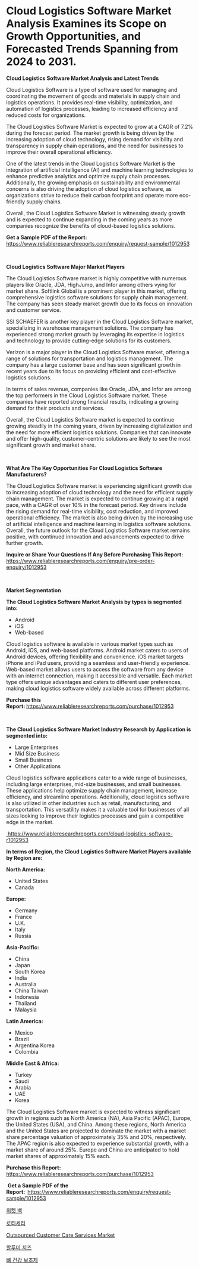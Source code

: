 <p><h1>Cloud Logistics Software Market Analysis Examines its Scope on Growth Opportunities, and Forecasted Trends Spanning from 2024 to 2031.</h1></p><p><strong>Cloud Logistics Software Market Analysis and Latest Trends</strong></p>
<p><p>Cloud Logistics Software is a type of software used for managing and coordinating the movement of goods and materials in supply chain and logistics operations. It provides real-time visibility, optimization, and automation of logistics processes, leading to increased efficiency and reduced costs for organizations.</p><p>The Cloud Logistics Software Market is expected to grow at a CAGR of 7.2% during the forecast period. The market growth is being driven by the increasing adoption of cloud technology, rising demand for visibility and transparency in supply chain operations, and the need for businesses to improve their overall operational efficiency.</p><p>One of the latest trends in the Cloud Logistics Software Market is the integration of artificial intelligence (AI) and machine learning technologies to enhance predictive analytics and optimize supply chain processes. Additionally, the growing emphasis on sustainability and environmental concerns is also driving the adoption of cloud logistics software, as organizations strive to reduce their carbon footprint and operate more eco-friendly supply chains.</p><p>Overall, the Cloud Logistics Software Market is witnessing steady growth and is expected to continue expanding in the coming years as more companies recognize the benefits of cloud-based logistics solutions.</p></p>
<p><strong>Get a Sample PDF of the Report:&nbsp;</strong> <a href="https://www.reliableresearchreports.com/enquiry/request-sample/1012953">https://www.reliableresearchreports.com/enquiry/request-sample/1012953</a></p>
<p>&nbsp;</p>
<p><strong>Cloud Logistics Software Major Market Players</strong></p>
<p><p>The Cloud Logistics Software market is highly competitive with numerous players like Oracle, JDA, HighJump, and Infor among others vying for market share. Softlink Global is a prominent player in this market, offering comprehensive logistics software solutions for supply chain management. The company has seen steady market growth due to its focus on innovation and customer service. </p><p>SSI SCHAEFER is another key player in the Cloud Logistics Software market, specializing in warehouse management solutions. The company has experienced strong market growth by leveraging its expertise in logistics and technology to provide cutting-edge solutions for its customers.</p><p>Verizon is a major player in the Cloud Logistics Software market, offering a range of solutions for transportation and logistics management. The company has a large customer base and has seen significant growth in recent years due to its focus on providing efficient and cost-effective logistics solutions.</p><p>In terms of sales revenue, companies like Oracle, JDA, and Infor are among the top performers in the Cloud Logistics Software market. These companies have reported strong financial results, indicating a growing demand for their products and services.</p><p>Overall, the Cloud Logistics Software market is expected to continue growing steadily in the coming years, driven by increasing digitalization and the need for more efficient logistics solutions. Companies that can innovate and offer high-quality, customer-centric solutions are likely to see the most significant growth and market share.</p></p>
<p>&nbsp;</p>
<p><strong>What Are The Key Opportunities For Cloud Logistics Software Manufacturers?</strong></p>
<p><p>The Cloud Logistics Software market is experiencing significant growth due to increasing adoption of cloud technology and the need for efficient supply chain management. The market is expected to continue growing at a rapid pace, with a CAGR of over 10% in the forecast period. Key drivers include the rising demand for real-time visibility, cost reduction, and improved operational efficiency. The market is also being driven by the increasing use of artificial intelligence and machine learning in logistics software solutions. Overall, the future outlook for the Cloud Logistics Software market remains positive, with continued innovation and advancements expected to drive further growth.</p></p>
<p><strong>Inquire or Share Your Questions If Any Before Purchasing This Report:</strong> <a href="https://www.reliableresearchreports.com/enquiry/pre-order-enquiry/1012953">https://www.reliableresearchreports.com/enquiry/pre-order-enquiry/1012953</a></p>
<p>&nbsp;</p>
<p><strong>Market Segmentation</strong></p>
<p><strong>The Cloud Logistics Software Market Analysis by types is segmented into:</strong></p>
<p><ul><li>Android</li><li>iOS</li><li>Web-based</li></ul></p>
<p><p>Cloud logistics software is available in various market types such as Android, iOS, and web-based platforms. Android market caters to users of Android devices, offering flexibility and convenience. iOS market targets iPhone and iPad users, providing a seamless and user-friendly experience. Web-based market allows users to access the software from any device with an internet connection, making it accessible and versatile. Each market type offers unique advantages and caters to different user preferences, making cloud logistics software widely available across different platforms.</p></p>
<p><strong>Purchase this Report:&nbsp;</strong><a href="https://www.reliableresearchreports.com/purchase/1012953">https://www.reliableresearchreports.com/purchase/1012953</a></p>
<p>&nbsp;</p>
<p><strong>The Cloud Logistics Software Market Industry Research by Application is segmented into:</strong></p>
<p><ul><li>Large Enterprises</li><li>Mid Size Business</li><li>Small Business</li><li>Other Applications</li></ul></p>
<p><p>Cloud logistics software applications cater to a wide range of businesses, including large enterprises, mid-size businesses, and small businesses. These applications help optimize supply chain management, increase efficiency, and streamline operations. Additionally, cloud logistics software is also utilized in other industries such as retail, manufacturing, and transportation. This versatility makes it a valuable tool for businesses of all sizes looking to improve their logistics processes and gain a competitive edge in the market.</p></p>
<p><a href="https://www.reliableresearchreports.com/cloud-logistics-software-r1012953">&nbsp;https://www.reliableresearchreports.com/cloud-logistics-software-r1012953</a></p>
<p><strong>In terms of Region, the Cloud Logistics Software Market Players available by Region are:</strong></p>
<p>
    <p> <strong> North America: </strong>
        <ul>
            <li>United States</li>
            <li>Canada</li>
        </ul>
        </p> 
    <p> <strong> Europe: </strong>
        <ul>
            <li>Germany</li>
            <li>France</li>
            <li>U.K.</li>
            <li>Italy</li>
            <li>Russia</li>
        </ul>
        </p> 
    <p> <strong> Asia-Pacific: </strong>
        <ul>
            <li>China</li>
            <li>Japan</li>
            <li>South Korea</li>
            <li>India</li>
            <li>Australia</li>
            <li>China Taiwan</li>
            <li>Indonesia</li>
            <li>Thailand</li>
            <li>Malaysia</li>
        </ul>
        </p> 
    <p> <strong> Latin America: </strong>
        <ul>
            <li>Mexico</li>
            <li>Brazil</li>
            <li>Argentina Korea</li>
            <li>Colombia</li>
        </ul>
        </p> 
    <p> <strong> Middle East & Africa: </strong>
        <ul>
            <li>Turkey</li>
            <li>Saudi</li>
            <li>Arabia</li>
            <li>UAE</li>
            <li>Korea</li>
        </ul>
    </p>
    </p>
<p><p>The Cloud Logistics Software market is expected to witness significant growth in regions such as North America (NA), Asia Pacific (APAC), Europe, the United States (USA), and China. Among these regions, North America and the United States are projected to dominate the market with a market share percentage valuation of approximately 35% and 20%, respectively. The APAC region is also expected to experience substantial growth, with a market share of around 25%. Europe and China are anticipated to hold market shares of approximately 15% each.</p></p>
<p><strong>Purchase this Report: </strong><a href="https://www.reliableresearchreports.com/purchase/1012953">https://www.reliableresearchreports.com/purchase/1012953</a></p>
<p>&nbsp;<strong>Get a Sample PDF of the Report:&nbsp;&nbsp;</strong><a href="https://www.reliableresearchreports.com/enquiry/request-sample/1012953">https://www.reliableresearchreports.com/enquiry/request-sample/1012953</a></p>
<p><strong></strong></p>
<p><p><a href="https://medium.com/@giovanileannon/%EC%9C%84%ED%82%B7%EA%B0%80%EB%B0%A9-%EC%8B%9C%EC%9E%A5-%EA%B7%9C%EB%AA%A8%EB%8A%94-%EA%B8%80%EB%A1%9C%EB%B2%8C-%EC%82%B0%EC%97%85%EC%97%90%EC%84%9C-%EC%B5%9C%EA%B3%A0%EC%9D%98-%EB%A7%88%EC%BC%80%ED%8C%85-%EC%B1%84%EB%84%90%EC%9D%84-%EB%B3%B4%EC%97%AC%EC%A4%8D%EB%8B%88%EB%8B%A4-9433cd2b2f8f">위켓 백</a></p><p><a href="https://medium.com/@witoldadamczyk1904/%EB%A1%9C%ED%8B%B0%EC%84%B8%EB%A6%AC-%EC%8B%9C%EC%9E%A5-%EA%B7%9C%EB%AA%A8-cagr-%EB%8F%99%ED%96%A5-2024-2030-96f972a97dde">로티세리</a></p><p><a href="https://github.com/mancsybtousav/Market-Research-Report-List-2/blob/main/outsourced-customer-care-services-market.md">Outsourced Customer Care Services Market</a></p><p><a href="https://github.com/xvz497517413/Market-Research-Report-List-2/blob/main/909491949926.md">할루미 치즈</a></p><p><a href="https://github.com/vskv4779xr1/Market-Research-Report-List-2/blob/main/640343649927.md">뼈 건강 보조제</a></p></p>